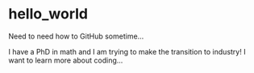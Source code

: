 # hello_world
Need to need how to GitHub sometime...

I have a PhD in math and I am trying to make the transition to industry!
I want to learn more about coding...
